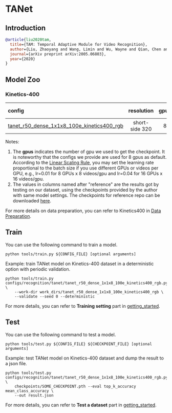 # TANet

## Introduction

<!-- [ALGORITHM] -->

```BibTeX
@article{liu2020tam,
  title={TAM: Temporal Adaptive Module for Video Recognition},
  author={Liu, Zhaoyang and Wang, Limin and Wu, Wayne and Qian, Chen and Lu, Tong},
  journal={arXiv preprint arXiv:2005.06803},
  year={2020}
}
```

## Model Zoo

### Kinetics-400

|config | resolution | gpus | backbone | pretrain | top1 acc| top5 acc | reference top1 acc | reference top5 acc | inference_time(video/s) | gpu_mem(M)| ckpt | log| json|
|:--|:--:|:--:|:--:|:--:|:--:|:--:|:--:|:--:|:--:|:--:|:--:|:--:|:--:|
|[tanet_r50_dense_1x1x8_100e_kinetics400_rgb](/configs/recognition/tanet/tanet_r50_dense_1x1x8_100e_kinetics400_rgb.py) |short-side 320|8| TANet | ImageNet |76.28 | 92.60 |[76.22](https://github.com/liu-zhy/temporal-adaptive-module/blob/master/scripts/test_tam_kinetics_rgb_8f.sh)|[92.53](https://github.com/liu-zhy/temporal-adaptive-module/blob/master/scripts/test_tam_kinetics_rgb_8f.sh) | x | 7124 | [ckpt](https://download.openmmlab.com/mmaction/recognition/tanet/tanet_r50_dense_1x1x8_100e_kinetics400_rgb/tanet_r50_dense_1x1x8_100e_kinetics400_rgb_20210219-032c8e94.pth) | [log](https://download.openmmlab.com/mmaction/recognition/tanet/tanet_r50_dense_1x1x8_100e_kinetics400_rgb/tanet_r50_dense_1x1x8_100e_kinetics400_rgb_20210219.log)| [json](https://download.openmmlab.com/mmaction/recognition/tanet/tanet_r50_dense_1x1x8_100e_kinetics400_rgb/tanet_r50_dense_1x1x8_100e_kinetics400_rgb_20210219.json)|

Notes:

1. The **gpus** indicates the number of gpu we used to get the checkpoint. It is noteworthy that the configs we provide are used for 8 gpus as default.
   According to the [Linear Scaling Rule](https://arxiv.org/abs/1706.02677), you may set the learning rate proportional to the batch size if you use different GPUs or videos per GPU,
   e.g., lr=0.01 for 8 GPUs x 8 videos/gpu and lr=0.04 for 16 GPUs x 16 videos/gpu.
2. The values in columns named after "reference" are the results got by testing on our dataset, using the checkpoints provided by the author with same model settings. The checkpoints for reference repo can be downloaded [here](https://drive.google.com/drive/folders/1sFfmP3yrfc7IzRshEELOby7-aEoymIFL?usp=sharing).

For more details on data preparation, you can refer to Kinetics400 in [Data Preparation](/docs/data_preparation.md).

## Train

You can use the following command to train a model.

```shell
python tools/train.py ${CONFIG_FILE} [optional arguments]
```

Example: train TANet model on Kinetics-400 dataset in a deterministic option with periodic validation.

```shell
python tools/train.py configs/recognition/tanet/tanet_r50_dense_1x1x8_100e_kinetics400_rgb.py \
    --work-dir work_dirs/tanet_r50_dense_1x1x8_100e_kinetics400_rgb \
    --validate --seed 0 --deterministic
```

For more details, you can refer to **Training setting** part in [getting_started](/docs/getting_started.md#training-setting).

## Test

You can use the following command to test a model.

```shell
python tools/test.py ${CONFIG_FILE} ${CHECKPOINT_FILE} [optional arguments]
```

Example: test TANet model on Kinetics-400 dataset and dump the result to a json file.

```shell
python tools/test.py configs/recognition/tanet/tanet_r50_dense_1x1x8_100e_kinetics400_rgb.py \
    checkpoints/SOME_CHECKPOINT.pth --eval top_k_accuracy mean_class_accuracy \
    --out result.json
```

For more details, you can refer to **Test a dataset** part in [getting_started](/docs/getting_started.md#test-a-dataset).
